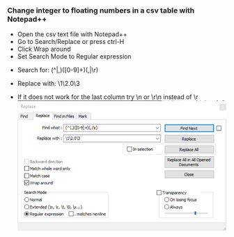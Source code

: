 ### Change integer to floating numbers in a csv table with Notepad++

- Open the csv text file with Notepad++
- Go to Search/Replace or press ctrl-H
- Click Wrap around
- Set Search Mode to Regular expression
- <p>Search for: (^|,)([0-9]+)(,|\r)</p>
- <p>Replace with: \1\2.0\3</p>
- If it does not work for the last column try \n or \r\n instead of \r
![Notepadpp-IntegerToFloating.png](Notepadpp-IntegerToFloating.png)

